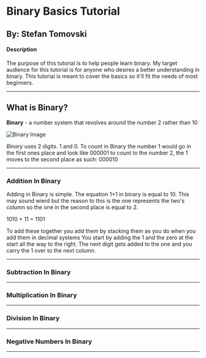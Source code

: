 # Binary Basics Tutorial
## By: Stefan Tomovski


#### Description
The purpose of this tutorial is to help people learn binary. My target audience for this tutorial is for anyone who desires a better understanding in binary. This tutorial is meant to cover the basics so it'll fit the needs of most beginners.

______________________
## What is Binary?
**Binary** - a number system that revolves around the number 2 rather than 10

![Binary Image](https://www.onlinemathlearning.com/image-files/binary-to-decimal.png)

*Binary* uses 2 digits. 1 and 0. To count in Binary the number 1 would go in the first ones place and look like 000001 to count to the number 2, the 1 moves to the second place as such: 000010
_______________

### Addition In Binary
Adding in Binary is simple. The equation 1+1 in binary is equal to 10. This may sound wierd but the reason to this is the one represents the two's column so the one in the second place is equal to 2. 

1010 + 11 = 1101

To add these together you add them by stacking them as you do when you add them in decimal systems
You start by adding the 1 and the zero at the start all the way to the right. The next digit gets added to the one and you carry the 1 over to the next column.
_______________________
### Subtraction In Binary

_______________________
### Multiplication In Binary

_____________________
### Division In Binary

_______________________
### Negative Numbers In Binary

________________________
